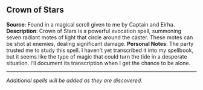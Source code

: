 ## Crown of Stars
**Source**: Found in a magical scroll given to me by Captain and Eirha.
**Description**: Crown of Stars is a powerful evocation spell, summoning seven radiant motes of light that circle around the caster. These motes can be shot at enemies, dealing significant damage.
**Personal Notes**: The party trusted me to study this spell. I haven't yet transcribed it into my spellbook, but it seems like the type of magic that could turn the tide in a desperate situation. I’ll document its transcription when I get the chance to be alone.

-----
*Additional spells will be added as they are discovered.*